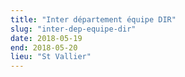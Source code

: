 ```yaml
---
title: "Inter département équipe DIR"
slug: "inter-dep-equipe-dir"
date: 2018-05-19
end: 2018-05-20
lieu: "St Vallier"
---
```

